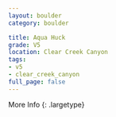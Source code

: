 ```yaml
---
layout: boulder
category: boulder

title: Aqua Huck
grade: V5
location: Clear Creek Canyon
tags:
- v5
- clear_creek_canyon
full_page: false
---
```




More Info
{: .largetype}

